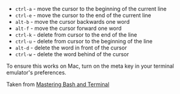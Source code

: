 * `ctrl-a` - move the cursor to the beginning of the current line
* `ctrl-e` - move the cursor to the end of the current line
* `alt-b` - move the cursor backwards one word
* `alt-f` - move the cursor forward one word
* `ctrl-k` - delete from cursor to the end of the line
* `ctrl-u` - delete from cursor to the beginning of the line
* `alt-d` - delete the word in front of the cursor
* `ctrl-w` - delete the word behind of the cursor

To ensure this works on Mac, turn on the meta key in your terminal emulator's preferences.

Taken from [Mastering Bash and Terminal](https://www.blockloop.io/mastering-bash-and-terminal)
